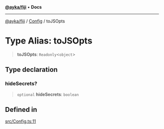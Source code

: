 [**@ayka/fiji**](../../../README.md) • **Docs**

***

[@ayka/fiji](../../../globals.md) / [Config](../README.md) / toJSOpts

# Type Alias: toJSOpts

> **toJSOpts**: `Readonly`\<`object`\>

## Type declaration

### hideSecrets?

> `optional` **hideSecrets**: `boolean`

## Defined in

[src/Config.ts:11](https://github.com/AndreyMork/fiji/blob/12b645d5d3b10e56502863abdc8c7fe71f7e6190/src/Config.ts#L11)

